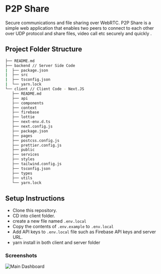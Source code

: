 # P2P Share

Secure communications and file sharing over WebRTC. P2P Share is a simple web application that enables two peers to connect to each other over UDP protocol and share files, video call etc securely and quickly .


## Project Folder Structure

```bash
├── README.md
├── backend // Server Side Code
|  ├── package.json
|  ├── src
|  ├── tsconfig.json
|  └── yarn.lock
└── client // Client Code - Next.JS
   ├── README.md
   ├── api
   ├── components
   ├── context
   ├── firebase
   ├── lottie
   ├── next-env.d.ts
   ├── next.config.js
   ├── package.json
   ├── pages
   ├── postcss.config.js
   ├── prettier.config.js
   ├── public
   ├── services
   ├── styles
   ├── tailwind.config.js
   ├── tsconfig.json
   ├── types
   ├── utils
   └── yarn.lock
```

## Setup Instructions

- Clone this repository.
- CD into client folder.
- create a new file named ```.env.local```
- Copy the contents of ```.env.example``` to ```.env.local```
- Add API keys to ```.env.local``` file such as Firebase API keys and server URL.
- yarn install in both client and server folder

### Screenshots

![Main Dashboard](https://raw.githubusercontent.com/piyushgarg-dev/P2PShare/main/assets/images/ConnectMeP2P.png)
